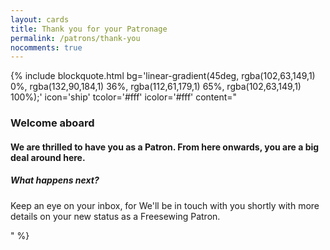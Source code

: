 ```yaml
---
layout: cards
title: Thank you for your Patronage
permalink: /patrons/thank-you
nocomments: true
---
```

<div class="container mb-5">
    <div class="row">
        <div class="col-md-8 offset-md-2">
            {% include blockquote.html
                bg='linear-gradient(45deg, rgba(102,63,149,1) 0%, rgba(132,90,184,1) 36%, rgba(112,61,179,1) 65%, rgba(102,63,149,1) 100%);'
                icon='ship'
                tcolor='#fff'
                icolor='#fff'
                content="<h3>Welcome aboard</h3><h4>We are thrilled to have you as a Patron. From here onwards, you are a big deal around here.</h4>
                <h5 class='mt-5'>What happens next?</h5>
                <p>Keep an eye on your inbox, for We'll be in touch with you shortly with more details on your new status as a Freesewing Patron.</p>"
            %}
        </div>
    </div>
</div>

